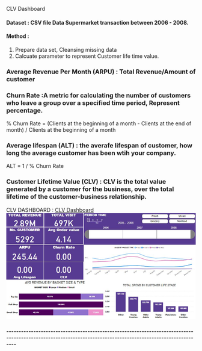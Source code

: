 CLV Dashboard
#### Dataset : CSV file Data Supermarket transaction between 2006 - 2008.

#### Method : 
 1) Prepare data set, Cleansing missing data   
 2) Calcuate parameter to represent Customer life time value.
 
 ### Average Revenue Per Month (ARPU) : Total Revenue/Amount of customer
 ### Churn Rate :A metric for calculating the number of customers who leave a group over a specified time period, Represent percentage.
 % Churn Rate = (Clients at the beginning of a month - Clients at the end of month) 
                            / Clients at the beginning of a month
 ### Average lifespan (ALT) : the averafe lifespan of customer, how long the average customer has been wtih your company.
 ALT = 1 / % Churn Rate
 ### Customer Lifetime Value (CLV) : CLV is the total value generated by a customer for the business, over the total lifetime of the customer-business relationship.
 
 CLV DASHBOARD : [CLV Dashboard](https://github.com/NKSnack/BADS-7105/blob/main/Homework%2005/Supermarket_Dashboard.pbix)
 ![Screenshot](dashboard.JPG)
 
 #### ------------------------------------------------------------------------------------------------------------------------------------------------------------
 
 
